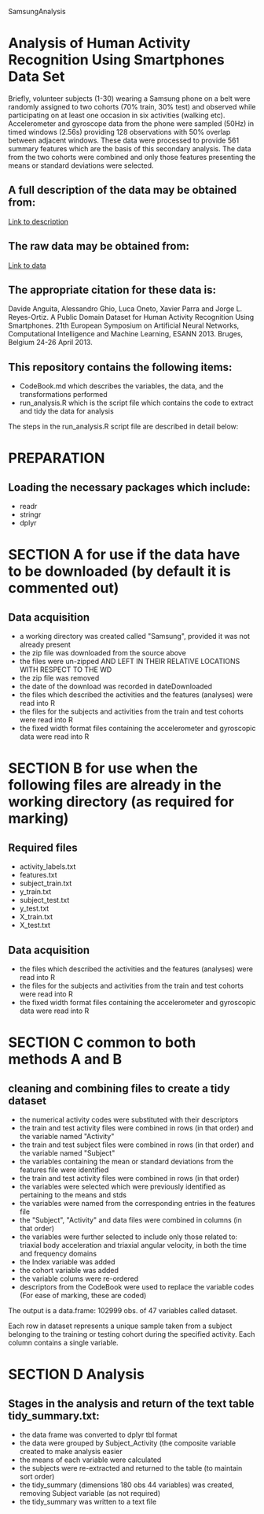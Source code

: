 SamsungAnalysis

Analysis of Human Activity Recognition Using Smartphones Data Set
===================================================================

Briefly, volunteer subjects (1-30) wearing a Samsung phone on a belt were randomly assigned
to two cohorts (70% train, 30% test) and observed while participating on at least one occasion 
in six activities (walking etc). Accelerometer and gyroscope data from the phone were sampled (50Hz) 
in timed windows (2.56s) providing 128 observations with 50% overlap between adjacent windows. 
These data were processed to provide 561 summary features which are the basis of this secondary analysis. 
The data from the two cohorts were combined and only those features presenting the means or 
standard deviations were selected.

## A full description of the data may be obtained from:

[Link to description](http://archive.ics.uci.edu/ml/datasets/Human+Activity+Recognition+Using+Smartphones)

## The raw data may be obtained from:

[Link to data](https://d396qusza40orc.cloudfront.net/getdata%2Fprojectfiles%2FUCI%20HAR%20Dataset.zip)

## The appropriate citation for these data is:

Davide Anguita, Alessandro Ghio, Luca Oneto, Xavier Parra and Jorge L. Reyes-Ortiz.
A Public Domain Dataset for Human Activity Recognition Using Smartphones.
21th European Symposium on Artificial Neural Networks, Computational Intelligence and Machine Learning, ESANN 2013.
Bruges, Belgium 24-26 April 2013.

## This repository contains the following items:

* CodeBook.md which describes the variables, the data, and the transformations performed
* run_analysis.R which is the script file which contains the code to extract and tidy the data for analysis

The steps in the run_analysis.R script file are described in detail below:

# PREPARATION
## Loading the necessary packages which include:
* readr
* stringr
* dplyr

# SECTION A for use if the data have to be downloaded (by default it is commented out)
## Data acquisition 

* a working directory was created called "Samsung", provided it was not already present
* the zip file was downloaded from the source above
* the files were un-zipped AND LEFT IN THEIR RELATIVE LOCATIONS WITH RESPECT TO THE WD
* the zip file was removed
* the date of the download was recorded in dateDownloaded
* the files which described the activities and the features (analyses) were read into R 
* the files for the subjects and activities from the train and test cohorts were read into R
* the fixed width format files containing the accelerometer and gyroscopic data were read into R

# SECTION B for use when the following files are already in the working directory (as required for marking)
## Required files
* activity_labels.txt
* features.txt
* subject_train.txt
* y_train.txt
* subject_test.txt
* y_test.txt
* X_train.txt
* X_test.txt

## Data acquisition
* the files which described the activities and the features (analyses) were read into R 
* the files for the subjects and activities from the train and test cohorts were read into R
* the fixed width format files containing the accelerometer and gyroscopic data were read into R

# SECTION C common to both methods A and B
## cleaning and combining files to create a tidy dataset

* the numerical activity codes were substituted with their descriptors
* the train and test activity files were combined in rows (in that order) and the variable named "Activity"
* the train and test subject files were combined in rows (in that order) and the variable named "Subject" 
* the variables containing the mean or standard deviations from the features file were identified
* the train and test activity files were combined in rows (in that order)
* the variables were selected which were previously identified as pertaining to the means and stds
* the variables were named from the corresponding entries in the features file
* the "Subject", "Activity" and data files were combined in columns (in that order)
* the variables were further selected to include only those related to:
		triaxial body acceleration and
		triaxial angular velocity, in both the time and frequency domains
* the Index variable was added
* the cohort variable was added
* the variable colums were re-ordered
* descriptors from the CodeBook were used to replace the variable codes (For ease of marking, these are coded)

The output is a data.frame: 102999 obs. of 47 variables called dataset.

Each row in dataset represents a unique sample taken from a subject 
belonging to the training or testing cohort during the specified activity.
Each column contains a single variable.

# SECTION D Analysis
## Stages in the analysis and return of the text table tidy_summary.txt:

* the data frame was converted to dplyr tbl format   
* the data were grouped by Subject_Activity (the composite variable created to make analysis easier
* the means of each variable were calculated
* the subjects were re-extracted and returned to the table (to maintain sort order)
* the tidy_summary (dimensions 180 obs  44 variables) was created, removing Subject variable (as not required)
* the tidy_summary was written to a text file





